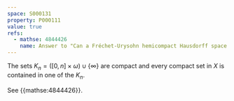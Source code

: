 ```yaml
---
space: S000131
property: P000111
value: true
refs:
  - mathse: 4844426
    name: Answer to "Can a Fréchet-Urysohn hemicompact Hausdorff space fail to be locally compact?"
---
```


The sets $K_n=([0,n]\times\omega)\cup\{\infty\}$ are compact and every compact set in $X$ is contained in one of the $K_n$.

See {{mathse:4844426}}.
